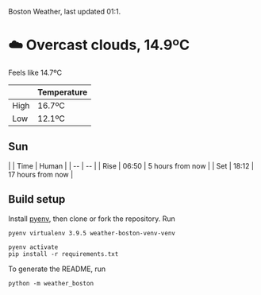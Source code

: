 Boston Weather, last updated 01:1.

# ☁️ Overcast clouds, 14.9ºC

Feels like 14.7ºC

|  | Temperature |
| -- | -- |
| High | 16.7ºC |
| Low | 12.1ºC |

## Sun

| | Time | Human |
| -- | -- |
| Rise | 06:50 | 5 hours from now |
| Set | 18:12 | 17 hours from now |

## Build setup

Install [pyenv](https://github.com/pyenv/pyenv), then clone or fork the repository. Run


```shell
pyenv virtualenv 3.9.5 weather-boston-venv-venv

pyenv activate
pip install -r requirements.txt
```

To generate the README, run

```shell
python -m weather_boston
```
